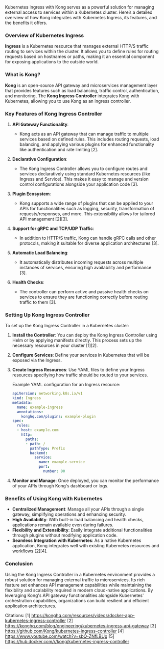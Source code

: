 Kubernetes Ingress with Kong serves as a powerful solution for managing external access to services within a Kubernetes cluster. Here’s a detailed overview of how Kong integrates with Kubernetes Ingress, its features, and the benefits it offers.

### Overview of Kubernetes Ingress

**Ingress** is a Kubernetes resource that manages external HTTP/S traffic routing to services within the cluster. It allows you to define rules for routing requests based on hostnames or paths, making it an essential component for exposing applications to the outside world.

### What is Kong?

**Kong** is an open-source API gateway and microservices management layer that provides features such as load balancing, traffic control, authentication, and monitoring. The **Kong Ingress Controller** integrates Kong with Kubernetes, allowing you to use Kong as an Ingress controller.

### Key Features of Kong Ingress Controller

1. **API Gateway Functionality**:
   - Kong acts as an API gateway that can manage traffic to multiple services based on defined rules. This includes routing requests, load balancing, and applying various plugins for enhanced functionality like authentication and rate limiting [2].

2. **Declarative Configuration**:
   - The Kong Ingress Controller allows you to configure routes and services declaratively using standard Kubernetes resources (like Ingress and Service). This makes it easy to manage and version control configurations alongside your application code [3].

3. **Plugin Ecosystem**:
   - Kong supports a wide range of plugins that can be applied to your APIs for functionalities such as logging, security, transformation of requests/responses, and more. This extensibility allows for tailored API management [2][3].

4. **Support for gRPC and TCP/UDP Traffic**:
   - In addition to HTTP/S traffic, Kong can handle gRPC calls and other protocols, making it suitable for diverse application architectures [3].

5. **Automatic Load Balancing**:
   - It automatically distributes incoming requests across multiple instances of services, ensuring high availability and performance [3].

6. **Health Checks**:
   - The controller can perform active and passive health checks on services to ensure they are functioning correctly before routing traffic to them [3].

### Setting Up Kong Ingress Controller

To set up the Kong Ingress Controller in a Kubernetes cluster:

1. **Install the Controller**: You can deploy the Kong Ingress Controller using Helm or by applying manifests directly. This process sets up the necessary resources in your cluster [1][2].

2. **Configure Services**: Define your services in Kubernetes that will be exposed via the Ingress.

3. **Create Ingress Resources**: Use YAML files to define your Ingress resources specifying how traffic should be routed to your services.

   Example YAML configuration for an Ingress resource:
   ```yaml
   apiVersion: networking.k8s.io/v1
   kind: Ingress
   metadata:
     name: example-ingress
     annotations:
       konghq.com/plugins: example-plugin
   spec:
     rules:
     - host: example.com
       http:
         paths:
         - path: /
           pathType: Prefix
           backend:
             service:
               name: example-service
               port:
                 number: 80
   ```

4. **Monitor and Manage**: Once deployed, you can monitor the performance of your APIs through Kong's dashboard or logs.

### Benefits of Using Kong with Kubernetes

- **Centralized Management**: Manage all your APIs through a single gateway, simplifying operations and enhancing security.
- **High Availability**: With built-in load balancing and health checks, applications remain available even during failures.
- **Flexibility and Extensibility**: Easily integrate additional functionalities through plugins without modifying application code.
- **Seamless Integration with Kubernetes**: As a native Kubernetes application, Kong integrates well with existing Kubernetes resources and workflows [2][4].

### Conclusion

Using the Kong Ingress Controller in a Kubernetes environment provides a robust solution for managing external traffic to microservices. Its rich feature set enhances API management capabilities while maintaining the flexibility and scalability required in modern cloud-native applications. By leveraging Kong's API gateway functionalities alongside Kubernetes' orchestration capabilities, organizations can build resilient and efficient application architectures.

Citations:
[1] https://konghq.com/resources/videos/docker-app-kubernetes-ingress-controller
[2] https://konghq.com/blog/engineering/kubernetes-ingress-api-gateway
[3] https://github.com/Kong/kubernetes-ingress-controller
[4] https://www.youtube.com/watch?v=sbQ-ZNfLBUg
[5] https://hub.docker.com/r/kong/kubernetes-ingress-controller
